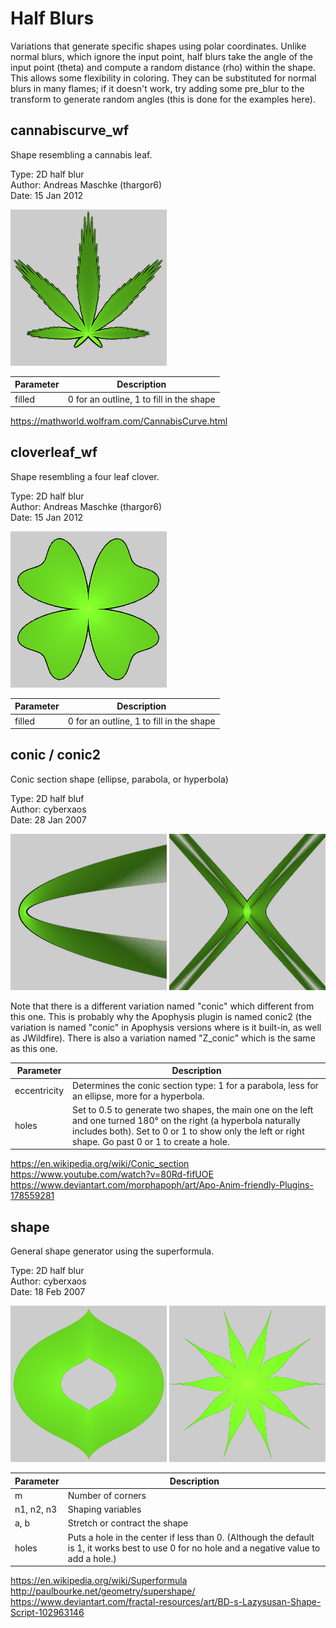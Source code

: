 # Half Blurs
Variations that generate specific shapes using polar coordinates. Unlike normal blurs, which ignore the input point, half blurs take the angle of the input point (theta) and compute a random distance (rho) within the shape. This allows some flexibility in coloring. They can be substituted for normal blurs in many flames; if it doesn't work, try adding some pre_blur to the transform to generate random angles (this is done for the examples here).

## cannabiscurve_wf
Shape resembling a cannabis leaf.

Type: 2D half blur  
Author: Andreas Maschke (thargor6)  
Date: 15 Jan 2012

[![](cannabiscurve-1.png)](cannabiscurve-1.flame)

| Parameter | Description |
| --- | --- |
| filled | 0 for an outline, 1 to fill in the shape |

https://mathworld.wolfram.com/CannabisCurve.html  

## cloverleaf_wf
Shape resembling a four leaf clover.

Type: 2D half blur  
Author: Andreas Maschke (thargor6)  
Date: 15 Jan 2012

[![](cloverleaf-1.png)](cloverleaf-1.flame)

| Parameter | Description |
| --- | --- |
| filled | 0 for an outline, 1 to fill in the shape |

## conic / conic2
Conic section shape (ellipse, parabola, or hyperbola)

Type: 2D half bluf  
Author: cyberxaos  
Date: 28 Jan 2007  

[![](conic-1.png)](conic-1.flame) [![](conic-2.png)](conic-2.flame)

Note that there is a different variation named "conic" which different from this one. This is probably why the Apophysis plugin is named conic2 (the variation is named "conic" in Apophysis versions where is it built-in, as well as JWildfire). There is also a variation named "Z_conic" which is the same as this one.

| Parameter | Description |
| --- | --- |
| eccentricity | Determines the conic section type: 1 for a parabola, less for an ellipse, more for a hyperbola. |
| holes | Set to 0.5 to generate two shapes, the main one on the left and one turned 180° on the right (a hyperbola naturally includes both). Set to 0 or 1 to show only the left or right shape. Go past 0 or 1 to create a hole. |

https://en.wikipedia.org/wiki/Conic_section  
https://www.youtube.com/watch?v=80Rd-fifUOE  
https://www.deviantart.com/morphapoph/art/Apo-Anim-friendly-Plugins-178559281  

## shape
General shape generator using the superformula.

Type: 2D half blur  
Author: cyberxaos  
Date: 18 Feb 2007  

[![](shape-1.png)](shape-1.flame) [![](shape-2.png)](shape-2.flame)

| Parameter | Description |
| --- | --- |
| m | Number of corners |
| n1, n2, n3 | Shaping variables |
| a, b | Stretch or contract the shape |
| holes | Puts a hole in the center if less than 0. (Although the default is 1, it works best to use 0 for no hole and a negative value to add a hole.) |

https://en.wikipedia.org/wiki/Superformula  
http://paulbourke.net/geometry/supershape/  
https://www.deviantart.com/fractal-resources/art/BD-s-Lazysusan-Shape-Script-102963146  
